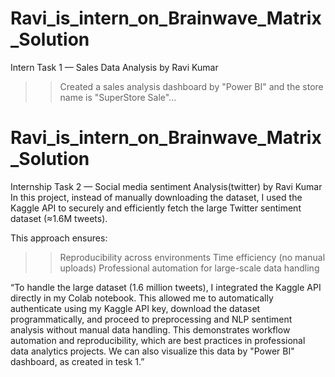 # Ravi_is_intern_on_Brainwave_Matrix_Solution
Intern Task 1 — Sales Data Analysis by Ravi Kumar
>> Created a sales analysis dashboard by "Power BI" and the store name is "SuperStore Sale"...


# Ravi_is_intern_on_Brainwave_Matrix_Solution
Internship Task 2 — Social media sentiment Analysis(twitter) by Ravi Kumar
In this project, instead of manually downloading the dataset, I used the Kaggle API to securely and efficiently fetch the large Twitter sentiment dataset (≈1.6M tweets).

This approach ensures:
>> Reproducibility across environments
>> Time efficiency (no manual uploads)
>> Professional automation for large-scale data handling


“To handle the large dataset (1.6 million tweets), I integrated the Kaggle API directly in my Colab notebook. This allowed me to automatically authenticate using my Kaggle API key, download the dataset programmatically, and proceed to preprocessing and NLP sentiment analysis without manual data handling. This demonstrates workflow automation and reproducibility, which are best practices in professional data analytics projects. We can also visualize this data by "Power BI" dashboard, as created in tesk 1.”
